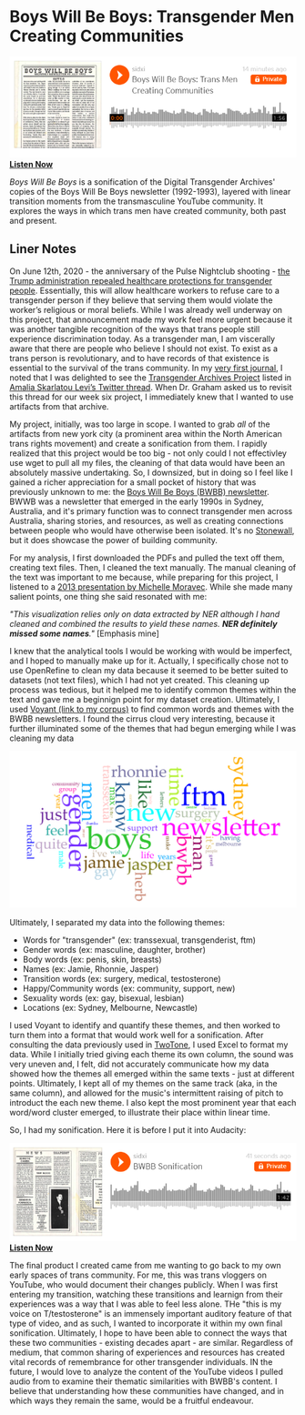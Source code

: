 # Boys Will Be Boys: Transgender Men Creating Communities

![bwbb sonification soundcloud](https://github.com/sidxi/week-six/blob/master/Screenshots/BWBB%20sonification.PNG)
**[Listen Now](https://soundcloud.com/user-419403028/boys-will-be-boys-trans-men-creating-communities/s-1ywUn4hH8LR)**

_Boys Will Be Boys_ is a sonification of the Digital Transgender Archives' copies of the Boys Will Be Boys newsletter (1992-1993), layered with linear transition moments from the transmasculine YouTube community. It explores the ways in which trans men have created community, both past and present.

## Liner Notes

On June 12th, 2020 - the anniversary of the Pulse Nightclub shooting - [the Trump administration repealed healthcare protections for transgender people](https://www.theguardian.com/us-news/2020/jun/12/trump-transgender-lgbt-healthcare-protections). Essentially, this will allow healthcare workers to refuse care to a transgender person if they believe that serving them would violate the worker’s religious or moral beliefs. While I was already well underway on this project, that announcement made my work feel more urgent because it was another tangible recognition of the ways that trans people still experience discrimination today. As a transgender man, I am viscerally aware that there are people who believe I should not exist. To exist as a trans person is revolutionary, and to have records of that existence is essential to the survival of the trans community. In my [very first journal](https://github.com/sidxi/week-one/blob/master/journal.md), I noted that I was delighted to see the [Transgender Archives Project](https://www.digitaltransgenderarchive.net/) listed in [Amalia Skarlatou Levi’s Twitter thread](https://twitter.com/amaliasl/status/1245544256212807680). When Dr. Graham asked us to revisit this thread for our week six project, I immediately knew that I wanted to use artifacts from that archive. 

My project, initially, was too large in scope. I wanted to grab _all_ of the artifacts from new york city (a prominent area within the North American trans rights movement) and create a sonification from them. I rapidly realized that this project would be too big - not only could I not effectivley use wget to pull all my files, the cleaning of that data would have been an absolutely massive undertaking. So, I downsized, but in doing so I feel like I gained a richer appreciation for a small pocket of history that was previously unknown to me: the [Boys Will Be Boys (BWBB) newsletter](https://www.digitaltransgenderarchive.net/col/1r66j121q). BWWB was a newsletter that emerged in the early 1990s in Sydney, Australia, and it's primary function was to connect transgender men across Australia, sharing stories, and resources, as well as creating connections between people who would have otherwise been isolated. It's no [Stonewall](https://en.wikipedia.org/wiki/Stonewall_riots), but it does showcase the power of building community. 

For my analysis, I first downloaded the PDFs and pulled the text off them, creating text files. Then, I cleaned the text manually. The manual cleaning of the text was important to me because, while preparing for this project, I listened to a [2013 presentation by Michelle Moravec](http://historyinthecity.blogspot.com/2013/11/before-i-start-i-want-to-thank-people.html). While she made many salient points, one thing she said resonated with me:

_"This visualization relies only on data extracted by NER although I hand cleaned and combined the results to yield these names. **NER definitely missed some names**."_ [Emphasis mine]

I knew that the analytical tools I would be working with would be imperfect, and I hoped to manually make up for it. Actually, I specifically chose not to use OpenRefine to clean my data because it seemed to be better suited to datasets (not text files), which I had not yet created. This cleaning up process was tedious, but it helped me to identify common themes within the text and gave me a beginnign point for my dataset creation. Ultimately, I used [Voyant (link to my corpus)](https://voyant-tools.org/?corpus=73cf536f512e5f018906227dc85a8afe) to find common words and themes with the BWBB newsletters. I found the cirrus cloud very interesting, because it further illuminated some of the themes that had begun emerging while I was cleaning my data

![voyant word cloud](https://github.com/sidxi/week-six/blob/master/Screenshots/Voyant%20Word%20Cloud.png)

Ultimately, I separated my data into the following themes:
* Words for "transgender" (ex: transsexual, transgenderist, ftm)
* Gender words (ex: masculine, daughter, brother)
* Body words (ex: penis, skin, breasts)
* Names (ex: Jamie, Rhonnie, Jasper)
* Transition words (ex: surgery, medical, testosterone)
* Happy/Community words (ex: community, support, new)
* Sexuality words (ex: gay, bisexual, lesbian)
* Locations (ex: Sydney, Melbourne, Newcastle)

I used Voyant to identify and quantify these themes, and then worked to turn them into a format that would work well for a sonification. After consulting the data previously used in [TwoTone](https://app.twotone.io/), I used Excel to format my data. While I initially tried giving each theme its own column, the sound was very uneven and, I felt, did not accurately communicate how my data showed how the themes all emerged within the same texts - just at different points. Ultimately, I kept all of my themes on the same track (aka, in the same column), and allowed for the music's intermittent raising of pitch to introduct the each new theme. I also kept the most prominent year that each word/word cluster emerged, to illustrate their place within linear time. 

So, I had my sonification. Here it is before I put it into Audacity:

![bwbb sonification](https://github.com/sidxi/week-six/blob/master/Screenshots/bwbb%20sonification%20no%20yt.PNG)
**[Listen Now](https://soundcloud.com/user-419403028/bwbb-sonification/s-lH6Dm5rm5SN)**

The final product I created came from me wanting to go back to my own early spaces of trans community. For me, this was trans vloggers on YouTube, who would document their changes publicly. When I was first entering my transition, watching these transitions and learnign from their experiences was a way that I was able to feel less alone. THe "this is my voice on T/testosterone" is an immensely important auditory feature of that type of video, and as such, I wanted to incorporate it within my own final sonification. Ultimately, I hope to have been able to connect the ways that these two communities - existing decades apart - are similar. Regardless of medium, that common sharing of experiences and resources has created vital records of remembrance for other transgender individuals. IN the future, I would love to analyze the content of the YouTube videos I pulled audio from to examine their thematic similarities with BWBB's content. I believe that understanding how these communities have changed, and in which ways they remain the same, would be a fruitful endeavour. 
